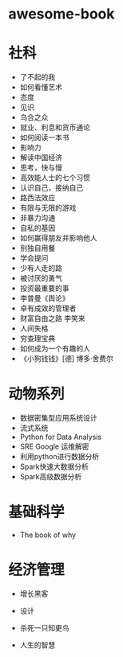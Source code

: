# awesome-book

# 社科
* 了不起的我
* 如何看懂艺术
* 态度
* 见识
* 乌合之众
* 就业、利息和货币通论
* 如何阅读一本书
* 影响力
* 解读中国经济
* 思考，快与慢
* 高效能人士的七个习惯
* 认识自己，接纳自己
* 路西法效应
* 有限与无限的游戏
* 非暴力沟通
* 自私的基因
* 如何赢得朋友并影响他人
* 别独自用餐
* 学会提问
* 少有人走的路
* 被讨厌的勇气
* 投资最重要的事
* 李普曼《舆论》
* 卓有成效的管理者
* 财富自由之路 李笑来
* 人间失格
* 穷查理宝典
* 如何成为一个有趣的人
* 《小狗钱钱》[德] 博多·舍费尔

# 动物系列
* 数据密集型应用系统设计
* 流式系统
* Python for Data Analysis
* SRE Google 运维解密
* 利用python进行数据分析
* Spark快速大数据分析
* Spark高级数据分析

# 基础科学
* The book of why

# 经济管理
* 增长黑客
* 设计


* 杀死一只知更鸟
* 人生的智慧
